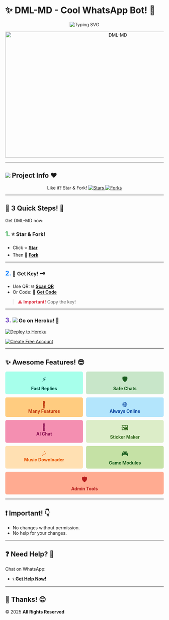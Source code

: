 # ✨ **DML-MD - Cool WhatsApp Bot!** 🚀

<p align="center">
  <img src="https://readme-typing-svg.demolab.com?font=Pacifico&size=45&duration=2500&pause=500&color=ff69b4&center=true&width=700&height=70&lines=👋 DML-MD BOT!;⭐ EASY TO USE!;🛠️ MADE BY DAUDI MUSA!;💬 CHAT WITH SUPPORT!" alt="Typing SVG" />
</p>

<p align="center">
  <img alt="DML-MD" width="700" height="400" src="https://files.catbox.moe/kgd9az.jpg">
</p>

---

## <img src="https://img.icons8.com/ios/30/646464/github.png"/> **Project Info** ❤️

<p align="center">
  Like it? Star & Fork!
  <a href="https://github.com/MLILA17/DML-MD/stargazers">
    <img src="https://img.shields.io/github/stars/MLILA17/DML-MD?style=for-the-badge&logo=github&color=ff9800" alt="Stars" />
  </a>
  <a href="https://github.com/MLILA17/DML-MD/network/members">
    <img src="https://img.shields.io/github/forks/MLILA17/DML-MD?style=for-the-badge&logo=github&color=4CAF50" alt="Forks" />
  </a>
</p>

---

## 🚀 **3 Quick Steps!** 💨

Get DML-MD now:

### <span style="font-size: 1.2em; font-weight: bold; color: #28a745;">1.</span> ⭐ **Star & Fork!**

- Click ⭐ **[Star](https://github.com/MLILA17/DML-MD/stargazers)**
- Then 🍴 **[Fork](https://github.com/MLILA17/DML-MD/forks)**

---

### <span style="font-size: 1.2em; font-weight: bold; color: #007bff;">2.</span> 🔑 **Get Key!** 🗝️

- Use QR: 🌐 **[Scan QR](https://dml-md-sessions.onrender.com/wasiqr)**
- Or Code: 🔗 **[Get Code](https://dml-md-sessions.onrender.com)**

> <span style="font-weight: bold; color: #dc3545;">⚠️ Important!</span> Copy the key!

---

### <span style="font-size: 1.2em; font-weight: bold; color: #6f42c1;">3.</span> <img src="https://img.icons8.com/color/24/000000/heroku.png"/> **Go on Heroku!** 🚀

[![Deploy to Heroku](https://www.herokucdn.com/deploy/button.svg)](https://dashboard.heroku.com/new?button-url=https%3A%2F%2Fgithub.com%2FMLILA17%2FDML-MD&template=https%3A%2F%2Fgithub.com%2FMLILA17%2FDML-MD.git)

[![Create Free Account](https://img.shields.io/badge/Free%20Account-blue?style=for-the-badge&logo=heroku)](https://signup.heroku.com)

---

## ✨ **Awesome Features!** 😎

<div style="display: flex; flex-wrap: wrap; gap: 10px;">
  <div style="background-color: #a7ffeb; color: #004d40; border-radius: 5px; padding: 10px; text-align: center; flex: 1 0 150px;">
    <span style="font-size: 1.5em;">⚡</span><br><b>Fast Replies</b>
  </div>
  <div style="background-color: #c8e6c9; color: #1b5e20; border-radius: 5px; padding: 10px; text-align: center; flex: 1 0 150px;">
    <span style="font-size: 1.5em;">🛡️</span><br><b>Safe Chats</b>
  </div>
  <div style="background-color: #ffcc80; color: #bf360c; border-radius: 5px; padding: 10px; text-align: center; flex: 1 0 150px;">
    <span style="font-size: 1.5em;">🎉</span><br><b>Many Features</b>
  </div>
  <div style="background-color: #b3e5fc; color: #0d47a1; border-radius: 5px; padding: 10px; text-align: center; flex: 1 0 150px;">
    <span style="font-size: 1.5em;">🌐</span><br><b>Always Online</b>
  </div>
  <div style="background-color: #f48fb1; color: #880e4f; border-radius: 5px; padding: 10px; text-align: center; flex: 1 0 150px;">
    <span style="font-size: 1.5em;">🤖</span><br><b>AI Chat</b>
  </div>
  <div style="background-color: #dcedc8; color: #33691e; border-radius: 5px; padding: 10px; text-align: center; flex: 1 0 150px;">
    <span style="font-size: 1.5em;">🖼️</span><br><b>Sticker Maker</b>
  </div>
  <div style="background-color: #ffe0b2; color: #e65100; border-radius: 5px; padding: 10px; text-align: center; flex: 1 0 150px;">
    <span style="font-size: 1.5em;">🎶</span><br><b>Music Downloader</b>
  </div>
  <div style="background-color: #c5e1a5; color: #1b5e20; border-radius: 5px; padding: 10px; text-align: center; flex: 1 0 150px;">
    <span style="font-size: 1.5em;">🎮</span><br><b>Game Modules</b>
  </div>
  <div style="background-color: #ffab91; color: #b71c1c; border-radius: 5px; padding: 10px; text-align: center; flex: 1 0 150px;">
    <span style="font-size: 1.5em;">🛡️</span><br><b>Admin Tools</b>
  </div>
</div>

---

## ❗ **Important!** 👇

- No changes without permission.
- No help for your changes.

---

## ❓ **Need Help?** 🤔

Chat on WhatsApp:

- 📞 **[Get Help Now!](https://wa.me/255785591288)**

---

## 🙌 **Thanks!** 😊
© 2025 **All Rights Reserved**
